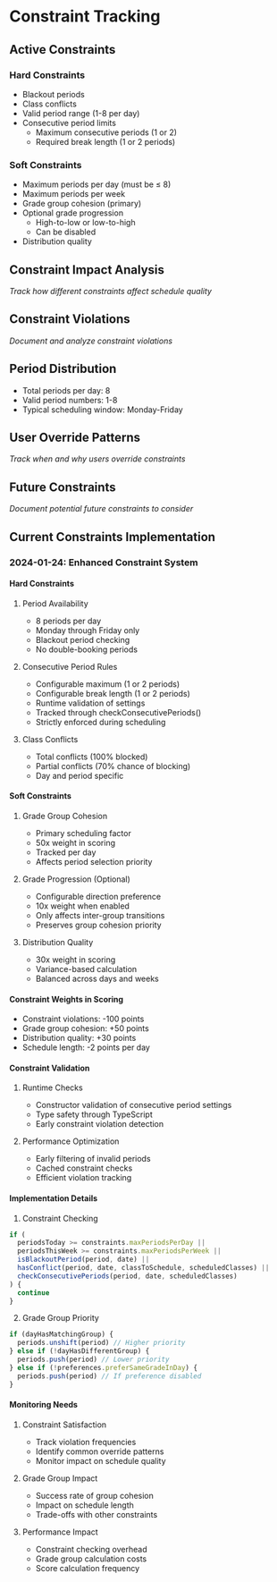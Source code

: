 # Constraint Tracking

## Active Constraints
### Hard Constraints
- Blackout periods
- Class conflicts
- Valid period range (1-8 per day)
- Consecutive period limits
  * Maximum consecutive periods (1 or 2)
  * Required break length (1 or 2 periods)

### Soft Constraints
- Maximum periods per day (must be ≤ 8)
- Maximum periods per week
- Grade group cohesion (primary)
- Optional grade progression
  * High-to-low or low-to-high
  * Can be disabled
- Distribution quality

## Constraint Impact Analysis
*Track how different constraints affect schedule quality*

## Constraint Violations
*Document and analyze constraint violations*

## Period Distribution
- Total periods per day: 8
- Valid period numbers: 1-8
- Typical scheduling window: Monday-Friday

## User Override Patterns
*Track when and why users override constraints*

## Future Constraints
*Document potential future constraints to consider*

## Current Constraints Implementation

### 2024-01-24: Enhanced Constraint System
#### Hard Constraints
1. Period Availability
   - 8 periods per day
   - Monday through Friday only
   - Blackout period checking
   - No double-booking periods

2. Consecutive Period Rules
   - Configurable maximum (1 or 2 periods)
   - Configurable break length (1 or 2 periods)
   - Runtime validation of settings
   - Tracked through checkConsecutivePeriods()
   - Strictly enforced during scheduling

3. Class Conflicts
   - Total conflicts (100% blocked)
   - Partial conflicts (70% chance of blocking)
   - Day and period specific

#### Soft Constraints
1. Grade Group Cohesion
   - Primary scheduling factor
   - 50x weight in scoring
   - Tracked per day
   - Affects period selection priority

2. Grade Progression (Optional)
   - Configurable direction preference
   - 10x weight when enabled
   - Only affects inter-group transitions
   - Preserves group cohesion priority

3. Distribution Quality
   - 30x weight in scoring
   - Variance-based calculation
   - Balanced across days and weeks

#### Constraint Weights in Scoring
- Constraint violations: -100 points
- Grade group cohesion: +50 points
- Distribution quality: +30 points
- Schedule length: -2 points per day

#### Constraint Validation
1. Runtime Checks
   - Constructor validation of consecutive period settings
   - Type safety through TypeScript
   - Early constraint violation detection

2. Performance Optimization
   - Early filtering of invalid periods
   - Cached constraint checks
   - Efficient violation tracking

#### Implementation Details
1. Constraint Checking
```typescript
if (
  periodsToday >= constraints.maxPeriodsPerDay ||
  periodsThisWeek >= constraints.maxPeriodsPerWeek ||
  isBlackoutPeriod(period, date) ||
  hasConflict(period, date, classToSchedule, scheduledClasses) ||
  checkConsecutivePeriods(period, date, scheduledClasses)
) {
  continue
}
```

2. Grade Group Priority
```typescript
if (dayHasMatchingGroup) {
  periods.unshift(period) // Higher priority
} else if (!dayHasDifferentGroup) {
  periods.push(period) // Lower priority
} else if (!preferences.preferSameGradeInDay) {
  periods.push(period) // If preference disabled
}
```

#### Monitoring Needs
1. Constraint Satisfaction
   - Track violation frequencies
   - Identify common override patterns
   - Monitor impact on schedule quality

2. Grade Group Impact
   - Success rate of group cohesion
   - Impact on schedule length
   - Trade-offs with other constraints

3. Performance Impact
   - Constraint checking overhead
   - Grade group calculation costs
   - Score calculation frequency
